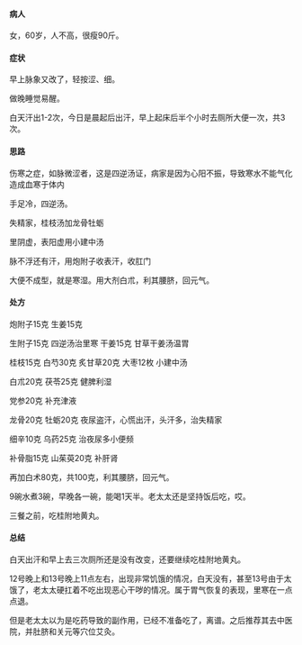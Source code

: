 #### 病人

女，60岁，人不高，很瘦90斤。

#### 症状

早上脉象又改了，轻按涩、细。

做晚睡觉易醒。

白天汗出1-2次，今日是晨起后出汗，早上起床后半个小时去厕所大便一次，共3次。

#### 思路

伤寒之症，如脉微涩者，这是四逆汤证，病家是因为心阳不振，导致寒水不能气化造成血寒于体内

手足冷，四逆汤。

失精家，桂枝汤加龙骨牡蛎

里阴虚，表阳虚用小建中汤

脉不浮还有汗，用炮附子收表汗，收肛门

大便不成型，就是寒湿。用大剂白朮，利其腰脐，回元气。

#### 处方

炮附子15克 生姜15克 

生附子15克 四逆汤治里寒 干姜15克 甘草干姜汤温胃

桂枝15克 白芍30克 炙甘草20克 大枣12枚 小建中汤

白朮20克 茯苓25克 健脾利湿

党参20克 补充津液

龙骨20克 牡蛎20克 夜尿盗汗，心慌出汗，头汗多，治失精家

细辛10克 乌药25克 治夜尿多小便频

补骨脂15克 山茱萸20克 补肝肾

再加白术80克，共100克，利其腰脐，回元气。

9碗水煮3碗，早晚各一碗，能喝1天半。老太太还是坚持饭后吃，哎。

三餐之前，吃桂附地黄丸。

#### 总结

白天出汗和早上去三次厕所还是没有改变，还要继续吃桂附地黄丸。

12号晚上和13号晚上11点左右，出现非常饥饿的情况，白天没有，甚至13号由于太饿了，老太太硬扛着不吃出现恶心干哕的情况。属于胃气恢复的表现，里寒在一点点退。

但是老太太以为是吃药导致的副作用，已经不准备吃了，离谱。之后推荐其去中医院，并肚脐和关元等穴位艾灸。



